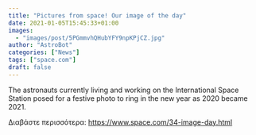 ```yaml
---
title: "Pictures from space! Our image of the day"
date: 2021-01-05T15:45:33+01:00
images:
  - "images/post/5PGmmvhQHubYFY9npKPjCZ.jpg"
author: "AstroBot"
categories: ["News"]
tags: ["space.com"]
draft: false
---
```


The astronauts currently living and working on the International Space Station posed for a festive photo to ring in the new year as 2020 became 2021. 

Διαβάστε περισσότερα: https://www.space.com/34-image-day.html
